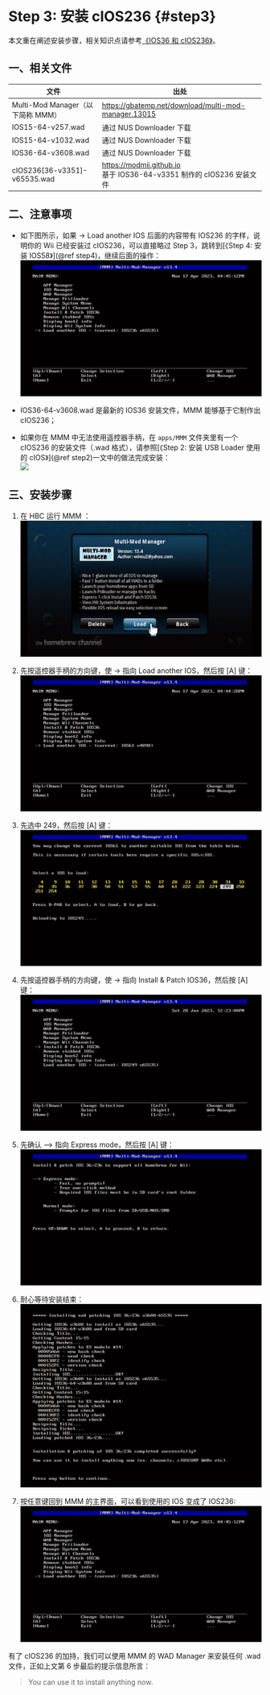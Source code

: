 # Step 3: 安装 cIOS236  {#step3}


本文重在阐述安装步骤，相关知识点请参考[《IOS36 和 cIOS236》](../cios236/README.md)。

## 一、相关文件

| 文件 | 出处 |
| --- | --- |
| Multi-Mod Manager（以下简称 MMM） | <https://gbatemp.net/download/multi-mod-manager.13015> |
| IOS15-64-v257.wad | 通过 NUS Downloader 下载 |
| IOS15-64-v1032.wad | 通过 NUS Downloader 下载 |
| IOS36-64-v3608.wad | 通过 NUS Downloader 下载 |
| cIOS236[36-v3351]-v65535.wad | <https://modmii.github.io> <br/>基于 IOS36-64-v3351 制作的 cIOS236 安装文件 |


## 二、注意事项

- 如下图所示，如果 -> Load another IOS 后面的内容带有 IOS236 的字样，说明你的 Wii 已经安装过 cIOS236，可以直接略过 Step 3，跳转到[《Step 4: 安装 IOS58》](@ref step4)，继续后面的操作：<br/>
  ![](./mmm-cios236-loaded.png)

- IOS36-64-v3608.wad 是最新的 IOS36 安装文件，MMM 能够基于它制作出 cIOS236；

- 如果你在 MMM 中无法使用遥控器手柄，在 `apps/MMM` 文件夹里有一个 cIOS236 的安装文件（.wad 格式），请参照[《Step 2: 安装 USB Loader 使用的 cIOS》](@ref step2)一文中的做法完成安装：<br/>
  ![](./yawmME-select-cios236.png)


## 三、安装步骤

1. 在 HBC 运行 MMM ：<br/>
  ![](./multi-mod-manager.png)

2. 先按遥控器手柄的方向键，使 -> 指向 Load another IOS，然后按 [A] 键：<br/>
  ![](./mmm-load-another-ios.png)

3. 先选中 249，然后按 [A] 键：<br/>
  ![](./mmm-select-cios249.png)

4. 先按遥控器手柄的方向键，使 -> 指向 Install & Patch IOS36，然后按 [A] 键：<br/>
  ![](./mmm-cios249-loaded.png)

5. 先确认 --> 指向 Express mode，然后按 [A] 键：<br/>
  ![](./mmm-express-mode.png)

6. 耐心等待安装结束：<br/>
  ![](./mmm-install-cios236.png)

7. 按任意键回到 MMM 的主界面，可以看到使用的 IOS 变成了 IOS236:<br/>
  ![](./mmm-cios236-loaded.png)


有了 cIOS236 的加持，我们可以使用 MMM 的 WAD Manager 来安装任何 .wad 文件，正如上文第 6 步最后的提示信息所言：

> You can use it to install anything now.
